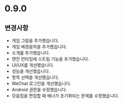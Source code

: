 # 0.9.0

## 변경사항

- 게임 그림을 추가했습니다.
- 게임 배경음악을 추가했습니다.
- 소개를 추가했습니다.
- 엔진 런타임에 스트림 기능을 추가했습니다.
- UI/UX를 개선했습니다.
- 성능을 개선했습니다.
- 항목 선택을 개선했습니다.
- WeChat 로그인을 개선했습니다.
- Android 권한을 수정했습니다.
- 모음집을 편집할 때 배너가 초기화되는 문제를 수정했습니다.
